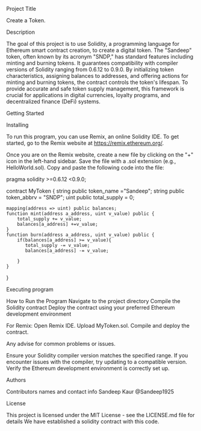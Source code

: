 Project Title

Create a Token.

Description

The goal of this project is to use Solidity, a programming language for Ethereum smart contract creation, to create a digital token. The "Sandeep" token, often known by its acronym "SNDP," has standard features including minting and burning tokens. It guarantees compatibility with compiler versions of Solidity ranging from 0.6.12 to 0.9.0. By initializing token characteristics, assigning balances to addresses, and offering actions for minting and burning tokens, the contract controls the token's lifespan. To provide accurate and safe token supply management, this framework is crucial for applications in digital currencies, loyalty programs, and decentralized finance (DeFi) systems.

Getting Started

Installing

To run this program, you can use Remix, an online Solidity IDE. To get started, go to the Remix website at https://remix.ethereum.org/.

Once you are on the Remix website, create a new file by clicking on the "+" icon in the left-hand sidebar. Save the file with a .sol extension (e.g., HelloWorld.sol). Copy and paste the following code into the file:


pragma solidity >=0.6.12 <0.9.0;

contract MyToken {
    string public token_name ="Sandeep";
    string public token_abbrv = "SNDP";
    uint public total_supply = 0;

    mapping(address => uint) public balances;
    function mint(address a_address, uint v_value) public {
        total_supply += v_value;
        balances[a_address] +=v_value;
    }
    function burn(address a_address, uint v_value) public {
        if(balances[a_address] >= v_value){
           total_supply -= v_value;
           balances[a_address] -= v_value;

        }
    }
}


Executing program

How to Run the Program
Navigate to the project directory
Compile the Solidity contract
Deploy the contract using your preferred Ethereum development environment 

For Remix:
Open Remix IDE.
Upload MyToken.sol.
Compile and deploy the contract.


Any advise for common problems or issues.

Ensure your Solidity compiler version matches the specified range.
If you encounter issues with the compiler, try updating to a compatible version.
Verify the Ethereum development environment is correctly set up.



Authors

Contributors names and contact info
Sandeep Kaur
@Sandeep1925

License

This project is licensed under the MIT License - see the LICENSE.md file for details 
We have established a solidity contract with this code. 
